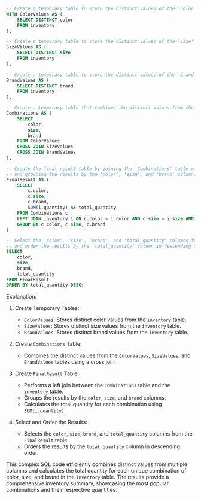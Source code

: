 ```sql
-- Create a temporary table to store the distinct values of the 'color' column from the 'inventory' table
WITH ColorValues AS (
    SELECT DISTINCT color
    FROM inventory
),

-- Create a temporary table to store the distinct values of the 'size' column from the 'inventory' table
SizeValues AS (
    SELECT DISTINCT size
    FROM inventory
),

-- Create a temporary table to store the distinct values of the 'brand' column from the 'inventory' table
BrandValues AS (
    SELECT DISTINCT brand
    FROM inventory
),

-- Create a temporary table that combines the distinct values from the 'ColorValues', 'SizeValues', and 'BrandValues' tables
Combinations AS (
    SELECT
        color,
        size,
        brand
    FROM ColorValues
    CROSS JOIN SizeValues
    CROSS JOIN BrandValues
),

-- Create the final result table by joining the 'Combinations' table with the 'inventory' table
-- and grouping the results by the 'color', 'size', and 'brand' columns
FinalResult AS (
    SELECT
        c.color,
        c.size,
        c.brand,
        SUM(i.quantity) AS total_quantity
    FROM Combinations c
    LEFT JOIN inventory i ON c.color = i.color AND c.size = i.size AND c.brand = i.brand
    GROUP BY c.color, c.size, c.brand
)

-- Select the 'color', 'size', 'brand', and 'total_quantity' columns from the 'FinalResult' table
-- and order the results by the 'total_quantity' column in descending order
SELECT
    color,
    size,
    brand,
    total_quantity
FROM FinalResult
ORDER BY total_quantity DESC;
```

Explanation:

1. Create Temporary Tables:
   - `ColorValues`: Stores distinct color values from the `inventory` table.
   - `SizeValues`: Stores distinct size values from the `inventory` table.
   - `BrandValues`: Stores distinct brand values from the `inventory` table.

2. Create `Combinations` Table:
   - Combines the distinct values from the `ColorValues`, `SizeValues`, and `BrandValues` tables using a cross join.

3. Create `FinalResult` Table:
   - Performs a left join between the `Combinations` table and the `inventory` table.
   - Groups the results by the `color`, `size`, and `brand` columns.
   - Calculates the total quantity for each combination using `SUM(i.quantity)`.

4. Select and Order the Results:
   - Selects the `color`, `size`, `brand`, and `total_quantity` columns from the `FinalResult` table.
   - Orders the results by the `total_quantity` column in descending order.

This complex SQL code efficiently combines distinct values from multiple columns and calculates the total quantity for each unique combination of color, size, and brand in the `inventory` table. The results provide a comprehensive inventory summary, showcasing the most popular combinations and their respective quantities.